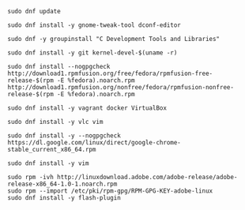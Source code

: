 `sudo dnf update`

`sudo dnf install -y gnome-tweak-tool dconf-editor`

`sudo dnf -y groupinstall "C Development Tools and Libraries"`

`sudo dnf install -y git kernel-devel-$(uname -r)`

```
sudo dnf install --nogpgcheck http://download1.rpmfusion.org/free/fedora/rpmfusion-free-release-$(rpm -E %fedora).noarch.rpm http://download1.rpmfusion.org/nonfree/fedora/rpmfusion-nonfree-release-$(rpm -E %fedora).noarch.rpm
```

`sudo dnf install -y vagrant docker VirtualBox`

`sudo dnf install -y vlc vim`

`sudo dnf install -y --nogpgcheck https://dl.google.com/linux/direct/google-chrome-stable_current_x86_64.rpm`

`sudo dnf install -y vim`


```
sudo rpm -ivh http://linuxdownload.adobe.com/adobe-release/adobe-release-x86_64-1.0-1.noarch.rpm
sudo rpm --import /etc/pki/rpm-gpg/RPM-GPG-KEY-adobe-linux
sudo dnf install -y flash-plugin
```
